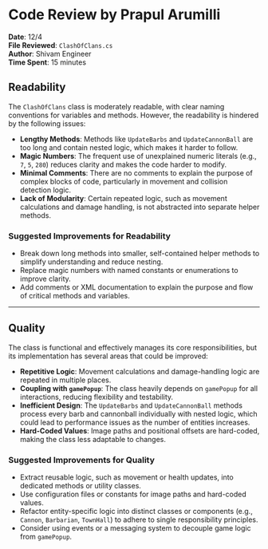 # Code Review by Prapul Arumilli

**Date**: 12/4  
**File Reviewed**: `ClashOfClans.cs`  
**Author**: Shivam Engineer<br> 
**Time Spent**: 15 minutes  

## Readability

The `ClashOfClans` class is moderately readable, with clear naming conventions for variables and methods. However, the readability is hindered by the following issues:

- **Lengthy Methods**: Methods like `UpdateBarbs` and `UpdateCannonBall` are too long and contain nested logic, which makes it harder to follow.
- **Magic Numbers**: The frequent use of unexplained numeric literals (e.g., `7`, `5`, `280`) reduces clarity and makes the code harder to modify.
- **Minimal Comments**: There are no comments to explain the purpose of complex blocks of code, particularly in movement and collision detection logic.
- **Lack of Modularity**: Certain repeated logic, such as movement calculations and damage handling, is not abstracted into separate helper methods.

### Suggested Improvements for Readability
- Break down long methods into smaller, self-contained helper methods to simplify understanding and reduce nesting.
- Replace magic numbers with named constants or enumerations to improve clarity.
- Add comments or XML documentation to explain the purpose and flow of critical methods and variables.

---

## Quality

The class is functional and effectively manages its core responsibilities, but its implementation has several areas that could be improved:

- **Repetitive Logic**: Movement calculations and damage-handling logic are repeated in multiple places.
- **Coupling with `gamePopup`**: The class heavily depends on `gamePopup` for all interactions, reducing flexibility and testability.
- **Inefficient Design**: The `UpdateBarbs` and `UpdateCannonBall` methods process every barb and cannonball individually with nested logic, which could lead to performance issues as the number of entities increases.
- **Hard-Coded Values**: Image paths and positional offsets are hard-coded, making the class less adaptable to changes.

### Suggested Improvements for Quality
- Extract reusable logic, such as movement or health updates, into dedicated methods or utility classes.
- Use configuration files or constants for image paths and hard-coded values.
- Refactor entity-specific logic into distinct classes or components (e.g., `Cannon`, `Barbarian`, `TownHall`) to adhere to single responsibility principles.
- Consider using events or a messaging system to decouple game logic from `gamePopup`.
